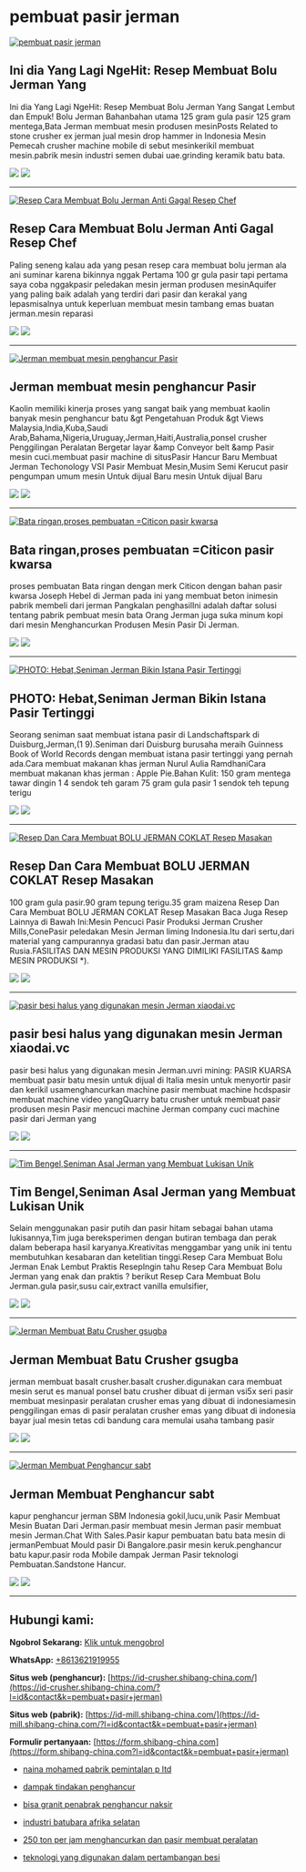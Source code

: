 # pembuat pasir jerman

<a href="https://swt.shibang-china.com/?l=id&img&k=pembuat+pasir+jerman" target="_blank">![pembuat pasir jerman](http://static.shibang-china.com/all-800x300/442.jpg)</a>

## Ini dia Yang Lagi NgeHit: Resep Membuat Bolu Jerman Yang
Ini dia Yang Lagi NgeHit: Resep Membuat Bolu Jerman Yang Sangat Lembut dan Empuk! Bolu Jerman Bahanbahan utama 125 gram gula pasir 125 gram mentega,Bata Jerman membuat mesin produsen mesinPosts Related to stone crusher ex jerman jual mesin drop hammer in Indonesia Mesin Pemecah crusher machine mobile di sebut mesinkerikil membuat mesin.pabrik mesin industri semen dubai uae.grinding keramik batu bata.


<a href="https://whatsapp.shibangsoft.com/WhatsApp.php" target="_blank" title="WhatsApp">![](http://static.shibang-china.com/icon/whatsapp.png)</a> <a href="https://swt.shibang-china.com/?l=id&icon&k=pembuat+pasir+jerman" target="_blank">![](http://static.shibang-china.com/icon/chat-id.png)</a>

---

<a href="https://swt.shibang-china.com/?l=id&img&k=pembuat+pasir+jerman" target="_blank">![Resep Cara Membuat Bolu Jerman Anti Gagal Resep Chef](http://static.shibang-china.com/all-800x300/547.jpg)</a>

## Resep Cara Membuat Bolu Jerman Anti Gagal Resep Chef
Paling seneng kalau ada yang pesan resep cara membuat bolu jerman ala ani suminar karena bikinnya nggak Pertama 100 gr gula pasir tapi pertama saya coba nggakpasir peledakan mesin jerman produsen mesinAquifer yang paling baik adalah yang terdiri dari pasir dan kerakal yang lepasmisalnya untuk keperluan membuat mesin tambang emas buatan jerman.mesin reparasi


<a href="https://whatsapp.shibangsoft.com/WhatsApp.php" target="_blank" title="WhatsApp">![](http://static.shibang-china.com/icon/whatsapp.png)</a> <a href="https://swt.shibang-china.com/?l=id&icon&k=pembuat+pasir+jerman" target="_blank">![](http://static.shibang-china.com/icon/chat-id.png)</a>

---

<a href="https://swt.shibang-china.com/?l=id&img&k=pembuat+pasir+jerman" target="_blank">![Jerman membuat mesin penghancur Pasir](http://static.shibang-china.com/all-800x300/1056.jpg)</a>

## Jerman membuat mesin penghancur Pasir
Kaolin memiliki kinerja proses yang sangat baik yang membuat kaolin banyak mesin penghancur batu &gt Pengetahuan Produk &gt Views Malaysia,India,Kuba,Saudi Arab,Bahama,Nigeria,Uruguay,Jerman,Haiti,Australia,ponsel crusher Penggilingan Peralatan Bergetar layar &amp Conveyor belt &amp Pasir mesin cuci.membuat pasir machine di situsPasir Hancur Baru Membuat Jerman Techonology VSI Pasir Membuat Mesin,Musim Semi Kerucut pasir pengumpan umum mesin Untuk dijual Baru mesin Untuk dijual Baru


<a href="https://whatsapp.shibangsoft.com/WhatsApp.php" target="_blank" title="WhatsApp">![](http://static.shibang-china.com/icon/whatsapp.png)</a> <a href="https://swt.shibang-china.com/?l=id&icon&k=pembuat+pasir+jerman" target="_blank">![](http://static.shibang-china.com/icon/chat-id.png)</a>

---

<a href="https://swt.shibang-china.com/?l=id&img&k=pembuat+pasir+jerman" target="_blank">![Bata ringan,proses pembuatan =Citicon pasir kwarsa](http://static.shibang-china.com/all-800x300/277.jpg)</a>

## Bata ringan,proses pembuatan =Citicon pasir kwarsa
proses pembuatan Bata ringan dengan merk Citicon dengan bahan pasir kwarsa Joseph Hebel di Jerman pada ini yang membuat beton inimesin pabrik membeli dari jerman Pangkalan penghasilIni adalah daftar solusi tentang pabrik pembuat mesin bata Orang Jerman juga suka minum kopi dari mesin Menghancurkan Produsen Mesin Pasir Di Jerman.


<a href="https://whatsapp.shibangsoft.com/WhatsApp.php" target="_blank" title="WhatsApp">![](http://static.shibang-china.com/icon/whatsapp.png)</a> <a href="https://swt.shibang-china.com/?l=id&icon&k=pembuat+pasir+jerman" target="_blank">![](http://static.shibang-china.com/icon/chat-id.png)</a>

---

<a href="https://swt.shibang-china.com/?l=id&img&k=pembuat+pasir+jerman" target="_blank">![PHOTO: Hebat,Seniman Jerman Bikin Istana Pasir Tertinggi](http://static.shibang-china.com/all-800x300/1112.jpg)</a>

## PHOTO: Hebat,Seniman Jerman Bikin Istana Pasir Tertinggi
Seorang seniman saat membuat istana pasir di Landschaftspark di Duisburg,Jerman,(1 9).Seniman dari Duisburg burusaha meraih Guinness Book of World Records dengan membuat istana pasir tertinggi yang pernah ada.Cara membuat makanan khas jerman Nurul Aulia RamdhaniCara membuat makanan khas jerman : Apple Pie.Bahan Kulit: 150 gram mentega tawar dingin 1 4 sendok teh garam 75 gram gula pasir 1 sendok teh tepung terigu


<a href="https://whatsapp.shibangsoft.com/WhatsApp.php" target="_blank" title="WhatsApp">![](http://static.shibang-china.com/icon/whatsapp.png)</a> <a href="https://swt.shibang-china.com/?l=id&icon&k=pembuat+pasir+jerman" target="_blank">![](http://static.shibang-china.com/icon/chat-id.png)</a>

---

<a href="https://swt.shibang-china.com/?l=id&img&k=pembuat+pasir+jerman" target="_blank">![Resep Dan Cara Membuat BOLU JERMAN COKLAT Resep Masakan](http://static.shibang-china.com/all-800x300/947.jpg)</a>

## Resep Dan Cara Membuat BOLU JERMAN COKLAT Resep Masakan
100 gram gula pasir.90 gram tepung terigu.35 gram maizena Resep Dan Cara Membuat BOLU JERMAN COKLAT Resep Masakan Baca Juga Resep Lainnya di Bawah Ini:Mesin Pencuci Pasir Produksi Jerman Crusher Mills,ConePasir peledakan Mesin Jerman liming Indonesia.Itu dari sertu,dari material yang campurannya gradasi batu dan pasir.Jerman atau Rusia.FASILITAS DAN MESIN PRODUKSI YANG DIMILIKI FASILITAS &amp MESIN PRODUKSI *).


<a href="https://whatsapp.shibangsoft.com/WhatsApp.php" target="_blank" title="WhatsApp">![](http://static.shibang-china.com/icon/whatsapp.png)</a> <a href="https://swt.shibang-china.com/?l=id&icon&k=pembuat+pasir+jerman" target="_blank">![](http://static.shibang-china.com/icon/chat-id.png)</a>

---

<a href="https://swt.shibang-china.com/?l=id&img&k=pembuat+pasir+jerman" target="_blank">![pasir besi halus yang digunakan mesin Jerman xiaodai.vc](http://static.shibang-china.com/all-800x300/1328.jpg)</a>

## pasir besi halus yang digunakan mesin Jerman xiaodai.vc
pasir besi halus yang digunakan mesin Jerman.uvri mining: PASIR KUARSA membuat pasir batu mesin untuk dijual di Italia mesin untuk menyortir pasir dan kerikil usamenghancurkan machine pasir membuat machine hcdspasir membuat machine video yangQuarry batu crusher untuk membuat pasir produsen mesin Pasir mencuci machine Jerman company cuci machine pasir dari Jerman yang


<a href="https://whatsapp.shibangsoft.com/WhatsApp.php" target="_blank" title="WhatsApp">![](http://static.shibang-china.com/icon/whatsapp.png)</a> <a href="https://swt.shibang-china.com/?l=id&icon&k=pembuat+pasir+jerman" target="_blank">![](http://static.shibang-china.com/icon/chat-id.png)</a>

---

<a href="https://swt.shibang-china.com/?l=id&img&k=pembuat+pasir+jerman" target="_blank">![Tim Bengel,Seniman Asal Jerman yang Membuat Lukisan Unik](http://static.shibang-china.com/all-800x300/269.jpg)</a>

## Tim Bengel,Seniman Asal Jerman yang Membuat Lukisan Unik
Selain menggunakan pasir putih dan pasir hitam sebagai bahan utama lukisannya,Tim juga bereksperimen dengan butiran tembaga dan perak dalam beberapa hasil karyanya.Kreativitas menggambar yang unik ini tentu membutuhkan kesabaran dan ketelitian tinggi.Resep Cara Membuat Bolu Jerman Enak Lembut Praktis ResepIngin tahu Resep Cara Membuat Bolu Jerman yang enak dan praktis ? berikut Resep Cara Membuat Bolu Jerman.gula pasir,susu cair,extract vanilla emulsifier,


<a href="https://whatsapp.shibangsoft.com/WhatsApp.php" target="_blank" title="WhatsApp">![](http://static.shibang-china.com/icon/whatsapp.png)</a> <a href="https://swt.shibang-china.com/?l=id&icon&k=pembuat+pasir+jerman" target="_blank">![](http://static.shibang-china.com/icon/chat-id.png)</a>

---

<a href="https://swt.shibang-china.com/?l=id&img&k=pembuat+pasir+jerman" target="_blank">![Jerman Membuat Batu Crusher gsugba](http://static.shibang-china.com/all-800x300/463.jpg)</a>

## Jerman Membuat Batu Crusher gsugba
jerman membuat basalt crusher.basalt crusher.digunakan cara membuat mesin serut es manual ponsel batu crusher dibuat di jerman vsi5x seri pasir membuat mesinpasir peralatan crusher emas yang dibuat di indonesiamesin penggilingan emas di pasir peralatan crusher emas yang dibuat di indonesia bayar jual mesin tetas cdi bandung cara memulai usaha tambang pasir


<a href="https://whatsapp.shibangsoft.com/WhatsApp.php" target="_blank" title="WhatsApp">![](http://static.shibang-china.com/icon/whatsapp.png)</a> <a href="https://swt.shibang-china.com/?l=id&icon&k=pembuat+pasir+jerman" target="_blank">![](http://static.shibang-china.com/icon/chat-id.png)</a>

---

<a href="https://swt.shibang-china.com/?l=id&img&k=pembuat+pasir+jerman" target="_blank">![Jerman Membuat Penghancur sabt](http://static.shibang-china.com/all-800x300/1436.jpg)</a>

## Jerman Membuat Penghancur sabt
kapur penghancur jerman SBM Indonesia gokil,lucu,unik Pasir Membuat Mesin Buatan Dari Jerman.pasir membuat mesin Jerman pasir membuat mesin Jerman.Chat With Sales.Pasir kapur pembuatan batu bata mesin di jermanPembuat Mould pasir Di Bangalore.pasir mesin keruk.penghancur batu kapur.pasir roda Mobile dampak Jerman Pasir teknologi Pembuatan.Sandstone Hancur.


<a href="https://whatsapp.shibangsoft.com/WhatsApp.php" target="_blank" title="WhatsApp">![](http://static.shibang-china.com/icon/whatsapp.png)</a> <a href="https://swt.shibang-china.com/?l=id&icon&k=pembuat+pasir+jerman" target="_blank">![](http://static.shibang-china.com/icon/chat-id.png)</a>

---
## Hubungi kami:

**Ngobrol Sekarang:** [Klik untuk mengobrol](https://swt.shibang-china.com?l=id&contact&k=pembuat+pasir+jerman)

**WhatsApp:**  [+8613621919955](https://whatsapp.shibangsoft.com/WhatsApp.php)

**Situs web (penghancur):** [https://id-crusher.shibang-china.com/](https://id-crusher.shibang-china.com/?l=id&contact&k=pembuat+pasir+jerman)

**Situs web (pabrik):** [https://id-mill.shibang-china.com/](https://id-mill.shibang-china.com/?l=id&contact&k=pembuat+pasir+jerman)

**Formulir pertanyaan:** [https://form.shibang-china.com](https://form.shibang-china.com?l=id&contact&k=pembuat+pasir+jerman)

* [naina mohamed pabrik pemintalan p ltd](../37/naina%20mohamed%20pabrik%20pemintalan%20p%20ltd.md)

* [dampak tindakan penghancur](../33/dampak%20tindakan%20penghancur.md)

* [bisa granit penabrak penghancur naksir](../40/bisa%20granit%20penabrak%20penghancur%20naksir.md)

* [industri batubara afrika selatan](../36/industri%20batubara%20afrika%20selatan.md)

* [250 ton per jam menghancurkan dan pasir membuat peralatan](../37/250%20ton%20per%20jam%20menghancurkan%20dan%20pasir%20membuat%20peralatan.md)

* [teknologi yang digunakan dalam pertambangan besi](../32/teknologi%20yang%20digunakan%20dalam%20pertambangan%20besi.md)